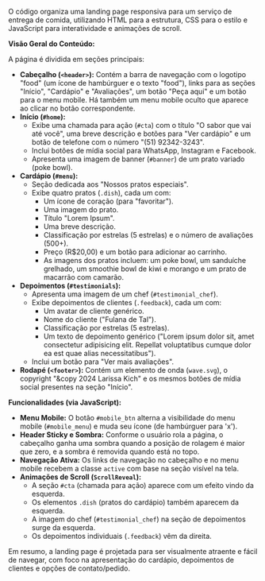 O código organiza uma landing page responsiva para um serviço de entrega de comida, utilizando HTML para a estrutura, CSS para o estilo e JavaScript para interatividade e animações de scroll.

**Visão Geral do Conteúdo:**

A página é dividida em seções principais:

* **Cabeçalho (`<header>`):** Contém a barra de navegação com o logotipo "food" (um ícone de hambúrguer e o texto "food"), links para as seções "Início", "Cardápio" e "Avaliações", um botão "Peça aqui" e um botão para o menu mobile. Há também um menu mobile oculto que aparece ao clicar no botão correspondente.
* **Início (`#home`):**
    * Exibe uma chamada para ação (`#cta`) com o título "O sabor que vai até você", uma breve descrição e botões para "Ver cardápio" e um botão de telefone com o número "(51) 92342-3243".
    * Inclui botões de mídia social para WhatsApp, Instagram e Facebook.
    * Apresenta uma imagem de banner (`#banner`) de um prato variado (poke bowl).
* **Cardápio (`#menu`):**
    * Seção dedicada aos "Nossos pratos especiais".
    * Exibe quatro pratos (`.dish`), cada um com:
        * Um ícone de coração (para "favoritar").
        * Uma imagem do prato.
        * Título "Lorem Ipsum".
        * Uma breve descrição.
        * Classificação por estrelas (5 estrelas) e o número de avaliações (500+).
        * Preço (R$20,00) e um botão para adicionar ao carrinho.
        * As imagens dos pratos incluem: um poke bowl, um sanduíche grelhado, um smoothie bowl de kiwi e morango e um prato de macarrão com camarão.
* **Depoimentos (`#testimonials`):**
    * Apresenta uma imagem de um chef (`#testimonial_chef`).
    * Exibe depoimentos de clientes (`.feedback`), cada um com:
        * Um avatar de cliente genérico.
        * Nome do cliente ("Fulana de Tal").
        * Classificação por estrelas (5 estrelas).
        * Um texto de depoimento genérico ("Lorem ipsum dolor sit, amet consectetur adipisicing elit. Repellat voluptatibus cumque dolor ea est quae alias necessitatibus").
    * Inclui um botão para "Ver mais avaliações".
* **Rodapé (`<footer>`):** Contém um elemento de onda (`wave.svg`), o copyright "&copy 2024 Larissa Kich" e os mesmos botões de mídia social presentes na seção "Início".

**Funcionalidades (via JavaScript):**

* **Menu Mobile:** O botão `#mobile_btn` alterna a visibilidade do menu mobile (`#mobile_menu`) e muda seu ícone (de hambúrguer para 'x').
* **Header Sticky e Sombra:** Conforme o usuário rola a página, o cabeçalho ganha uma sombra quando a posição de rolagem é maior que zero, e a sombra é removida quando está no topo.
* **Navegação Ativa:** Os links de navegação no cabeçalho e no menu mobile recebem a classe `active` com base na seção visível na tela.
* **Animações de Scroll (`ScrollReveal`):**
    * A seção `#cta` (chamada para ação) aparece com um efeito vindo da esquerda.
    * Os elementos `.dish` (pratos do cardápio) também aparecem da esquerda.
    * A imagem do chef (`#testimonial_chef`) na seção de depoimentos surge da esquerda.
    * Os depoimentos individuais (`.feedback`) vêm da direita.

Em resumo, a landing page é projetada para ser visualmente atraente e fácil de navegar, com foco na apresentação do cardápio, depoimentos de clientes e opções de contato/pedido.
